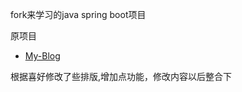 
fork来学习的java spring boot项目

原项目  
- [My-Blog](https://github.com/ZHENFENG13/My-Blog)


根据喜好修改了些排版,增加点功能，修改内容以后整合下


